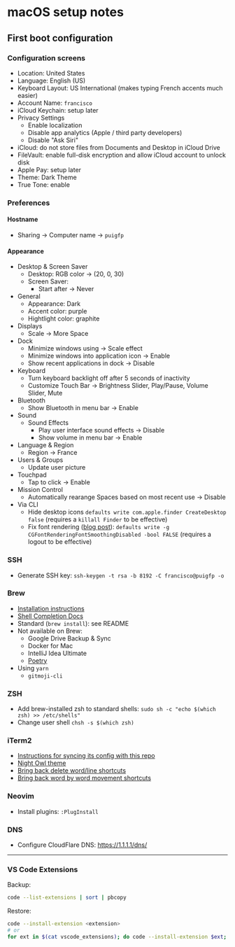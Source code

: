 # macOS setup notes

## First boot configuration

### Configuration screens

- Location: United States
- Language: English (US)
- Keyboard Layout: US International (makes typing French accents much easier)
- Account Name: `francisco`
- iCloud Keychain: setup later
- Privacy Settings
    - Enable localization
    - Disable app analytics (Apple / third party developers)
    - Disable "Ask Siri"
- iCloud: do not store files from Documents and Desktop in iCloud Drive
- FileVault: enable full-disk encryption and allow iCloud account to unlock disk
- Apple Pay: setup later
- Theme: Dark Theme
- True Tone: enable

### Preferences

#### Hostname

- Sharing -> Computer name -> `puigfp`

#### Appearance

- Desktop & Screen Saver
    - Desktop: RGB color -> (20, 0, 30)
    - Screen Saver:
        - Start after -> Never
- General
    - Appearance: Dark
    - Accent color: purple
    - Hightlight color: graphite
- Displays
    - Scale -> More Space
- Dock
    - Minimize windows using -> Scale effect
    - Minimize windows into application icon -> Enable
    - Show recent applications in dock -> Disable
- Keyboard
    - Turn keyboard backlight off after 5 seconds of inactivity
    - Customize Touch Bar -> Brightness Slider, Play/Pause, Volume Slider, Mute
- Bluetooth
    - Show Bluetooth in menu bar -> Enable
- Sound
    - Sound Effects
        - Play user interface sound effects -> Disable
        - Show volume in menu bar -> Enable
- Language & Region
    - Region -> France
- Users & Groups
    - Update user picture
- Touchpad
    - Tap to click -> Enable
- Mission Control
    - Automatically rearange Spaces based on most recent use -> Disable
- Via CLI
    - Hide desktop icons `defaults write com.apple.finder CreateDesktop false` (requires a `killall Finder` to be effective)
    - Fix font rendering ([blog post](https://ahmadawais.com/fix-macos-mojave-font-rendering-issue/)): `defaults write -g CGFontRenderingFontSmoothingDisabled -bool FALSE` (requires a logout to be effective)

### SSH

- Generate SSH key: `ssh-keygen -t rsa -b 8192 -C francisco@puigfp -o`

### Brew

- [Installation instructions](https://brew.sh/)
- [Shell Completion Docs](https://docs.brew.sh/Shell-Completion)
- Standard (`brew install`): see README
- Not available on Brew:
    - Google Drive Backup & Sync
    - Docker for Mac
    - IntelliJ Idea Ultimate
    - [Poetry](https://poetry.eustace.io/docs/#installation)
- Using `yarn`
    - `gitmoji-cli`

### ZSH

- Add brew-installed zsh to standard shells: `sudo sh -c "echo $(which zsh) >> /etc/shells"`
- Change user shell `chsh -s $(which zsh)`

### iTerm2

- [Instructions for syncing its config with this repo](http://stratus3d.com/blog/2015/02/28/sync-iterm2-profile-with-dotfiles-repository/)
- [Night Owl theme](https://github.com/nickcernis/iterm2-night-owl)
- [Bring back delete word/line shortcuts](https://stackoverflow.com/questions/12335787/with-iterm2-on-mac-how-to-delete-forward-a-word-from-cursor-on-command-line)
- [Bring back word by word movement shortcuts](https://apple.stackexchange.com/questions/154292/iterm-going-one-word-backwards-and-forwards)

### Neovim

- Install plugins: `:PlugInstall`

### DNS

- Configure CloudFlare DNS: https://1.1.1.1/dns/

----------


### VS Code Extensions

Backup:

```bash
code --list-extensions | sort | pbcopy
```

Restore:

```bash
code --install-extension <extension>
# or
for ext in $(cat vscode_extensions); do code --install-extension $ext; done
```
